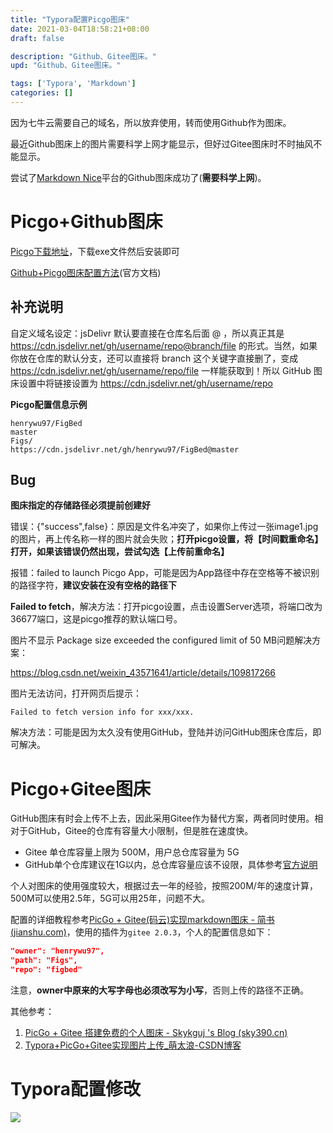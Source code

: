```yaml
---
title: "Typora配置Picgo图床"
date: 2021-03-04T18:58:21+08:00
draft: false

description: "Github、Gitee图床。"
upd: "Github、Gitee图床。"

tags: ['Typora', 'Markdown']
categories: []
---
```


<!--more-->

因为七牛云需要自己的域名，所以放弃使用，转而使用Github作为图床。

最近Github图床上的图片需要科学上网才能显示，但好过Gitee图床时不时抽风不能显示。

尝试了[Markdown Nice](https://editor.mdnice.com/)平台的Github图床成功了(**需要科学上网**)。

# Picgo+Github图床

[Picgo下载地址](https://github.com/Molunerfinn/PicGo/releases)，下载exe文件然后安装即可

[Github+Picgo图床配置方法](https://picgo.github.io/PicGo-Doc/zh/guide/config.html#github图床)(官方文档)


## 补充说明

自定义域名设定：jsDelivr  默认要直接在仓库名后面 @ ，所以真正其是 https://cdn.jsdelivr.net/gh/username/repo@branch/file 的形式。当然，如果你放在仓库的默认分支，还可以直接将 branch 这个关键字直接删了，变成 https://cdn.jsdelivr.net/gh/username/repo/file 一样能获取到！所以 GitHub 图床设置中将链接设置为 https://cdn.jsdelivr.net/gh/username/repo 


**Picgo配置信息示例**

```
henrywu97/FigBed
master
Figs/
https://cdn.jsdelivr.net/gh/henrywu97/FigBed@master
```

## Bug

**图床指定的存储路径必须提前创建好**

错误：{"success",false}：原因是文件名冲突了，如果你上传过一张image1.jpg的图片，再上传名称一样的图片就会失败；**打开picgo设置，将【时间戳重命名】打开，如果该错误仍然出现，尝试勾选【上传前重命名】**

报错：failed to launch Picgo App，可能是因为App路径中存在空格等不被识别的路径字符，**建议安装在没有空格的路径下**

**Failed to fetch**，解决方法：打开picgo设置，点击设置Server选项，将端口改为36677端口，这是picgo推荐的默认端口号。

 图片不显示 Package size exceeded the configured limit of 50 MB问题解决方案：

https://blog.csdn.net/weixin_43571641/article/details/109817266



图片无法访问，打开网页后提示：

```
Failed to fetch version info for xxx/xxx.
```

解决方法：可能是因为太久没有使用GitHub，登陆并访问GitHub图床仓库后，即可解决。

# Picgo+Gitee图床

GitHub图床有时会上传不上去，因此采用Gitee作为替代方案，两者同时使用。相对于GitHub，Gitee的仓库有容量大小限制，但是胜在速度快。

- Gitee 单仓库容量上限为 500M，用户总仓库容量为 5G
- GitHub单个仓库建议在1G以内，总仓库容量应该不设限，具体参考[官方说明](https://docs.github.com/en/github/managing-large-files/working-with-large-files/what-is-my-disk-quota)

个人对图床的使用强度较大，根据过去一年的经验，按照200M/年的速度计算，500M可以使用2.5年，5G可以用25年，问题不大。

配置的详细教程参考[PicGo + Gitee(码云)实现markdown图床 - 简书 (jianshu.com)](https://www.jianshu.com/p/b69950a49ae2)，使用的插件为`gitee 2.0.3`，个人的配置信息如下：

```json
"owner": "henrywu97",
"path": "Figs",
"repo": "figbed"
```

注意，**owner中原来的大写字母也必须改写为小写**，否则上传的路径不正确。

其他参考：

1. [PicGo + Gitee 搭建免费的个人图床 - Skykguj 's Blog (sky390.cn)](https://blog.sky390.cn/archives/96/)
2. [Typora+PicGo+Gitee实现图片上传_萌太浪-CSDN博客](https://blog.csdn.net/u013206259/article/details/105911868)

# Typora配置修改

![](https://cdn.jsdelivr.net/gh/henrywu97/FigBed/Figs/20210303191458.png)




